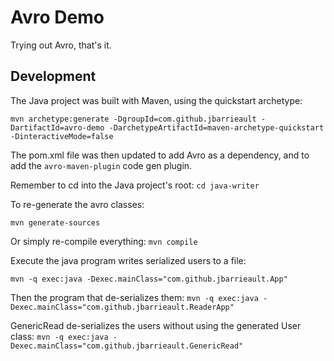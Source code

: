 # Avro Demo
Trying out Avro, that's it.

## Development

The Java project was built with Maven, using the quickstart archetype:

`mvn archetype:generate -DgroupId=com.github.jbarrieault -DartifactId=avro-demo -DarchetypeArtifactId=maven-archetype-quickstart -DinteractiveMode=false`

The pom.xml file was then updated to add Avro as a dependency, and to add the `avro-maven-plugin` code gen plugin.

Remember to cd into the Java project's root:
`cd java-writer`

To re-generate the avro classes:

`mvn generate-sources`

Or simply re-compile everything:
`mvn compile`

Execute the java program writes serialized users to a file:

`mvn -q exec:java -Dexec.mainClass="com.github.jbarrieault.App"`

Then the program that de-serializes them:
`mvn -q exec:java -Dexec.mainClass="com.github.jbarrieault.ReaderApp"`

GenericRead de-serializes the users without using the generated User class:
`mvn -q exec:java -Dexec.mainClass="com.github.jbarrieault.GenericRead"`
